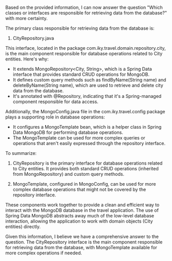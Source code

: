 Based on the provided information, I can now answer the question "Which classes or interfaces are responsible for retrieving data from the database?" with more certainty.

The primary class responsible for retrieving data from the database is:

1. CityRepository.java

This interface, located in the package com.iky.travel.domain.repository.city, is the main component responsible for database operations related to City entities. Here's why:

- It extends MongoRepository<City, String>, which is a Spring Data interface that provides standard CRUD operations for MongoDB.
- It defines custom query methods such as findByName(String name) and deleteByName(String name), which are used to retrieve and delete city data from the database.
- It's annotated with @Repository, indicating that it's a Spring-managed component responsible for data access.

Additionally, the MongoConfig.java file in the com.iky.travel.config package plays a supporting role in database operations:

- It configures a MongoTemplate bean, which is a helper class in Spring Data MongoDB for performing database operations.
- The MongoTemplate can be used for more complex queries or operations that aren't easily expressed through the repository interface.

To summarize:

1. CityRepository is the primary interface for database operations related to City entities. It provides both standard CRUD operations (inherited from MongoRepository) and custom query methods.

2. MongoTemplate, configured in MongoConfig, can be used for more complex database operations that might not be covered by the repository interface.

These components work together to provide a clean and efficient way to interact with the MongoDB database in the travel application. The use of Spring Data MongoDB abstracts away much of the low-level database interaction, allowing the application to work with domain objects (City entities) directly.

Given this information, I believe we have a comprehensive answer to the question. The CityRepository interface is the main component responsible for retrieving data from the database, with MongoTemplate available for more complex operations if needed.